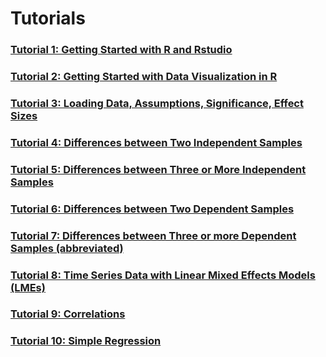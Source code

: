 # Tutorials
### [Tutorial 1: Getting Started with R and Rstudio](1_Getting_started.html)
### [Tutorial 2: Getting Started with Data Visualization in R](2_getting_started_vis_data.html)
### [Tutorial 3: Loading Data, Assumptions, Significance, Effect Sizes](3_Loading_data_assumptions_sig_effect.html)
### [Tutorial 4: Differences between Two Independent Samples](4_Two-Independent-Samples.html)
### [Tutorial 5: Differences between Three or More Independent Samples](5_Three_or_more_Independent_Samples.html)
### [Tutorial 6: Differences between Two Dependent Samples](6_Two-Dependent-Samples.html)
### [Tutorial 7: Differences between Three or more Dependent Samples (abbreviated)](7_Repeated_Measures_ANOVA.html)
### [Tutorial 8: Time Series Data with Linear Mixed Effects Models (LMEs)](8_Linear_Mixed_Effects_Models.html)
### [Tutorial 9: Correlations](9_Correlations.html)
### [Tutorial 10: Simple Regression](10_Simple_Regression.html)
